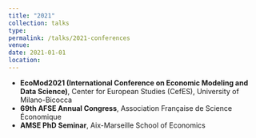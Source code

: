 ```yaml
---
title: "2021"
collection: talks
type: 
permalink: /talks/2021-conferences
venue: 
date: 2021-01-01
location:
---
```


* **EcoMod2021 (International Conference on Economic Modeling and Data Science)**, Center for European Studies (CefES), University of Milano-Bicocca
* **69th AFSE Annual Congress**, Association Française de Science Économique
* **AMSE PhD Seminar**, Aix-Marseille School of Economics
